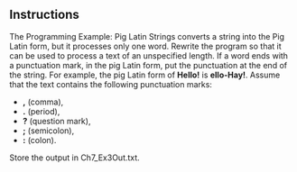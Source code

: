 ## Instructions
The Programming Example: Pig Latin Strings converts a string into the Pig Latin form, but it processes only one word. Rewrite the program so that it can be used to process a text of an unspecified length. If a word ends with a punctuation mark, in the pig Latin form, put the punctuation at the end of the string. For example, the pig Latin form of **Hello!** is **ello-Hay!**. Assume that the text contains the following punctuation marks:
* **,** (comma), 
* **.** (period), 
* **?** (question mark), 
* **;** (semicolon), 
* **:** (colon).

Store the output in Ch7_Ex3Out.txt.

